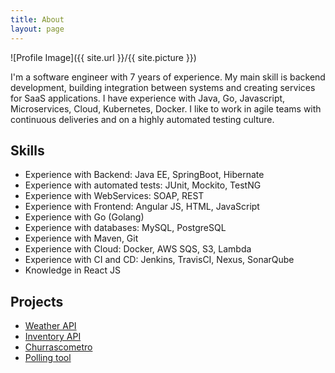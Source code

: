 ```yaml
---
title: About
layout: page
---
```

![Profile Image]({{ site.url }}/{{ site.picture }})

<p>I'm a software engineer with 7 years of experience. My main skill is backend development, building integration between systems and creating services for SaaS applications. I have experience with Java, Go, Javascript, Microservices, Cloud, Kubernetes, Docker. I like to work in agile teams with continuous deliveries and on a highly automated testing culture.</p>

<h2>Skills</h2>

<ul class="skill-list">
	<li>Experience with Backend: Java EE, SpringBoot, Hibernate</li>
	<li>Experience with automated tests: JUnit, Mockito, TestNG</li>
	<li>Experience with WebServices: SOAP, REST</li>
	<li>Experience with Frontend: Angular JS, HTML, JavaScript</li>
	<li>Experience with Go (Golang)</li>
	<li>Experience with databases: MySQL, PostgreSQL</li>
	<li>Experience with Maven, Git</li>
	<li>Experience with Cloud: Docker, AWS SQS, S3, Lambda</li>
	<li>Experience with CI and CD: Jenkins, TravisCI, Nexus, SonarQube</li>
	<li>Knowledge in React JS</li>
</ul>

<h2>Projects</h2>

<ul>
	<li><a href="https://github.com/robertoduessmann/weather-api">Weather API</a></li>
	<li><a href="https://github.com/robertoduessmann/inventory">Inventory API</a></li>
	<li><a href="https://github.com/robertoduessmann/churrascometro">Churrascometro</a></li>
	<li><a href="https://github.com/robertoduessmann/polling">Polling tool</a></li>
</ul>
